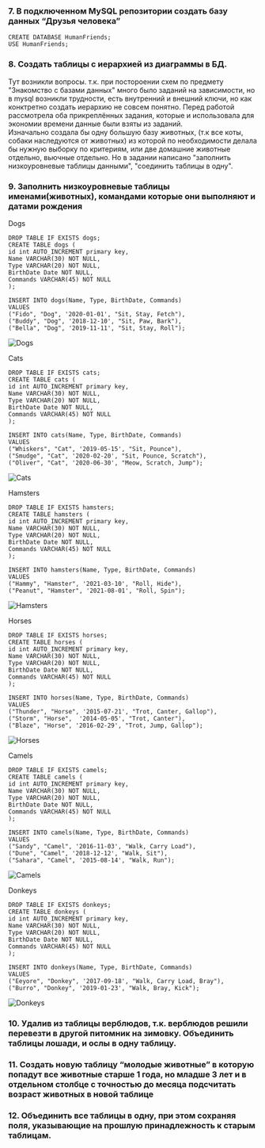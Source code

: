 ### **7. В подключенном MySQL репозитории создать базу данных “Друзья человека”**
```
CREATE DATABASE HumanFriends;  
USE HumanFriends;
```

### **8. Создать таблицы с иерархией из диаграммы в БД.**  
Тут возникли вопросы. т.к. при постороении схем по предмету "Знакомство с базами данных" много было заданий на зависимости, но в mysql возникли трудности, есть внутренний и внешний ключи, но как конктретно создать иерархию не совсем понятно. Перед работой рассмотрела оба прикреплённых задания, которые и использовала для экономии времени данные были взяты из заданий.  
Изначально создала бы одну большую базу животных, (т.к все коты, собаки наследуются от животных) из которой по необходимости делала бы нужную выборку по критериям, или две домашние животные отдельно, вьючные отдельно. Но в задании написано "заполнить низкоуровневые таблицы данными", "соединить таблицы в одну". 
### **9. Заполнить низкоуровневые таблицы именами(животных), командами которые они выполняют и датами рождения**

Dogs
```
DROP TABLE IF EXISTS dogs;
CREATE TABLE dogs (
id int AUTO_INCREMENT primary key,
Name VARCHAR(30) NOT NULL,
Type VARCHAR(20) NOT NULL,
BirthDate Date NOT NULL,
Commands VARCHAR(45) NOT NULL
);

INSERT INTO dogs(Name, Type, BirthDate, Commands) 
VALUES 
("Fido", "Dog", '2020-01-01', "Sit, Stay, Fetch"),
("Buddy", "Dog", '2018-12-10', "Sit, Paw, Bark"),
("Bella", "Dog", '2019-11-11', "Sit, Stay, Roll");
```
![Dogs](png\dogs.png)

Cats
```
DROP TABLE IF EXISTS cats;
CREATE TABLE cats (
id int AUTO_INCREMENT primary key,
Name VARCHAR(30) NOT NULL,
Type VARCHAR(20) NOT NULL,
BirthDate Date NOT NULL,
Commands VARCHAR(45) NOT NULL
);

INSERT INTO cats(Name, Type, BirthDate, Commands) 
VALUES 
("Whiskers", "Cat", '2019-05-15', "Sit, Pounce"),
("Smudge", "Cat", '2020-02-20', "Sit, Pounce, Scratch"),
("Oliver", "Cat", '2020-06-30', "Meow, Scratch, Jump");
```
![Cats](png\cats.png)

Hamsters
```
DROP TABLE IF EXISTS hamsters;
CREATE TABLE hamsters (
id int AUTO_INCREMENT primary key,
Name VARCHAR(30) NOT NULL,
Type VARCHAR(20) NOT NULL,
BirthDate Date NOT NULL,
Commands VARCHAR(45) NOT NULL
);

INSERT INTO hamsters(Name, Type, BirthDate, Commands) 
VALUES 
("Hammy", "Hamster", '2021-03-10', "Roll, Hide"),
("Peanut", "Hamster", '2021-08-01', "Roll, Spin");
```
![Hamsters](png\hamsters.png)

Horses
```
DROP TABLE IF EXISTS horses;
CREATE TABLE horses (
id int AUTO_INCREMENT primary key,
Name VARCHAR(30) NOT NULL,
Type VARCHAR(20) NOT NULL,
BirthDate Date NOT NULL,
Commands VARCHAR(45) NOT NULL
);

INSERT INTO horses(Name, Type, BirthDate, Commands) 
VALUES 
("Thunder",	"Horse", '2015-07-21', "Trot, Canter, Gallop"),
("Storm", "Horse",	'2014-05-05', "Trot, Canter"),
("Blaze", "Horse", '2016-02-29', "Trot, Jump, Gallop");
```
![Horses](png\horses.png)

Camels
```
DROP TABLE IF EXISTS camels;
CREATE TABLE camels (
id int AUTO_INCREMENT primary key,
Name VARCHAR(30) NOT NULL,
Type VARCHAR(20) NOT NULL,
BirthDate Date NOT NULL,
Commands VARCHAR(45) NOT NULL
);

INSERT INTO camels(Name, Type, BirthDate, Commands) 
VALUES 
("Sandy", "Camel", '2016-11-03', "Walk, Carry Load"),
("Dune", "Camel", '2018-12-12',	"Walk, Sit"),
("Sahara", "Camel",	'2015-08-14', "Walk, Run");
```
![Camels](png\camels.png)

Donkeys
```
DROP TABLE IF EXISTS donkeys;
CREATE TABLE donkeys (
id int AUTO_INCREMENT primary key,
Name VARCHAR(30) NOT NULL,
Type VARCHAR(20) NOT NULL,
BirthDate Date NOT NULL,
Commands VARCHAR(45) NOT NULL
);

INSERT INTO donkeys(Name, Type, BirthDate, Commands) 
VALUES 
("Eeyore", "Donkey", '2017-09-18', "Walk, Carry Load, Bray"),
("Burro", "Donkey", '2019-01-23', "Walk, Bray, Kick");
```
![Donkeys](png\donkeys.png)



### **10. Удалив из таблицы верблюдов, т.к. верблюдов решили перевезти в другой питомник на зимовку. Объединить таблицы лошади, и ослы в одну таблицу.**


### **11. Создать новую таблицу “молодые животные” в которую попадут все животные старше 1 года, но младше 3 лет и в отдельном столбце с точностью до месяца подсчитать возраст животных в новой таблице**


### **12. Объединить все таблицы в одну, при этом сохраняя поля, указывающие на прошлую принадлежность к старым таблицам.**



